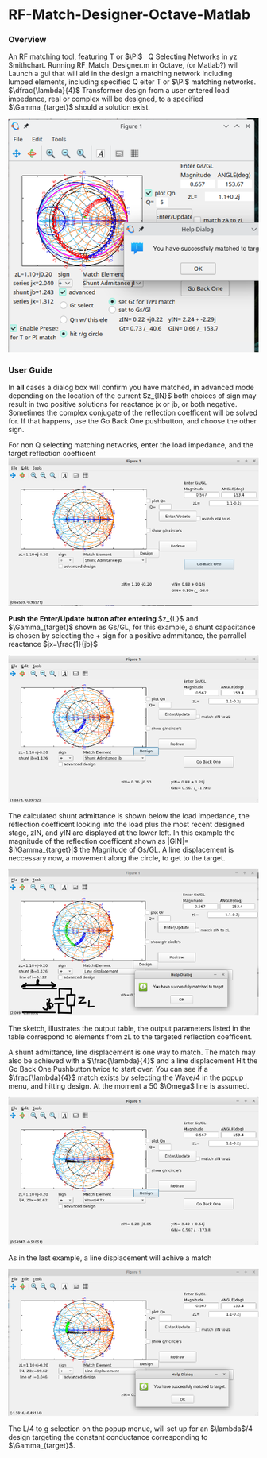 # RF-Match-Designer-Octave-Matlab
### Overview
<p>
An RF matching tool, featuring T or $\Pi$ &nbsp;   Q Selecting Networks in yz Smithchart.  Running RF_Match_Designer.m in Octave, (or Matlab?) will Launch a gui that will aid in the design a matching network including lumped elements, including specified Q eiter T or $\Pi$ matching networks. $\dfrac{\lambda}{4}$ Transformer design from a user entered load impedance, real or complex will be designed, to a specified $\Gamma_{target}$ should a solution exist.  </p>

![Alt](https://github.com/john6h2/RF-Match-Designer-Octave/blob/main/Screenshot_20231012_005042.png)

### User Guide

<p> In <b>all</b> cases a dialog box will confirm you have matched, in advanced mode depending on the location of the current $z_{IN}$ both choices of sign may result in two positive solutions for reactance jx or jb, or both negative.  Sometimes the complex conjugate of the reflection coefficent will be solved for.  If that happens, use the Go Back One pushbutton, and choose the other sign.</p> 

For non Q selecting matching networks, enter the load impedance, and the target reflection coefficent
![Alt](https://github.com/john6h2/RF-Match-Designer-Octave/blob/main/Docs/images/nonadv1.png)
 <p> <b>Push the Enter/Update button after entering </b>$z_{L}$ and $\Gamma_{target}$   shown as Gs/GL, for this example, a shunt capacitance is chosen by selecting the + sign for a positive admmitance, the parrallel reactance $jx=\frac{1}{jb}$ </p>
 
![Alt](https://github.com/john6h2/RF-Match-Designer-Octave/blob/main/Docs/images/nonadv2.png)
<p>
The calculated shunt admittance is shown below the load impedance, the reflection coefficent looking into the load plus the most recent designed stage, zIN, and yIN are displayed at the lower left.  In this example the magnitude of the reflection coefficent shown as |GIN|=  $|\Gamma_{target}|$  the Magnitude of Gs/GL. 
A line displacement is neccessary now, a movement along the circle, to get to the target. </p>

![Alt](https://github.com/john6h2/RF-Match-Designer-Octave/blob/main/Docs/images/nonadv3.png)
<p>The sketch, illustrates the output table, the output parameters listed in the table correspond to elements from zL to the targeted reflection coefficent.</p>
<p> A shunt admittance, line displacement is one way to match.  The match may also be achieved with a $\frac{\lambda}{4}$ and a line displacement  Hit the Go Back One Pushbutton twice to start over.  You can see if a $\frac{\lambda}{4}$ match exists by selecting the Wave/4 in the popup menu, and hitting design.  At the moment a 50 $\Omega$ line is assumed. </p>  

![](https://github.com/john6h2/RF-Match-Designer-Octave/blob/main/Docs/images/nonadv4.png)

<p>As in the last example, a line displacement will achive a match</p>

![](https://github.com/john6h2/RF-Match-Designer-Octave/blob/main/Docs/images/nonadv5.png)

<p> The L/4 to g selection on the popup menue, will set up for an $\lambda$/4 design targeting the constant conductance corresponding to   $\Gamma_{target}$.     </p>

